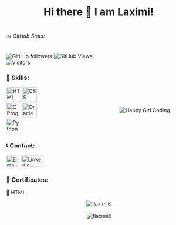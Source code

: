 <div align="center">
  <h1>Hi there 👋 I am Laximi!</h1>

  <div style="display: flex; justify-content: space-between; align-items: center; width: 100%; max-width: 1200px;">
    <!-- Skills and Contact -->
    <div style="flex: 1; text-align: left;">
      <h6>📊 GitHub Stats:</h6>
      <p>
        <img src="https://img.shields.io/github/followers/tlaximi6?label=Follow&style=social" alt="GitHub followers">
        <img src="https://komarev.com/ghpvc/?username=tlaximi6" alt="GitHub Views">
        <img src="https://visitor-badge.laobi.icu/badge?page_id=tlaximi6.tlaximi6" alt="Visitors">
      </p>

 <h3>🌱 Skills:</h3>
      <div>
        <img src="https://upload.wikimedia.org/wikipedia/commons/6/61/HTML5_logo_and_wordmark.svg" alt="HTML" width="40" height="40">
        <img src="https://upload.wikimedia.org/wikipedia/commons/d/d5/CSS3_logo_and_wordmark.svg" alt="CSS" width="40" height="40">
      </div>
      <div>
        <img src="https://upload.wikimedia.org/wikipedia/commons/1/19/C_Logo.png" alt="C Programming" width="40" height="40">
        <img src="https://upload.wikimedia.org/wikipedia/commons/5/50/Oracle_logo.svg" alt="Oracle Database" width="40" height="40">
      </div>
      <div>
        <img src="https://upload.wikimedia.org/wikipedia/commons/c/c3/Python-logo-notext.svg" alt="Python" width="40" height="40">
      </div>

 <h3>📞 Contact:</h3>
      <div>
        <a href="mailto:tlaximi11@gmail.com">
          <img src="https://upload.wikimedia.org/wikipedia/commons/4/4e/Gmail_Icon.png" alt="Email" width="30" height="30">
        </a> &nbsp;
        <a href="https://www.linkedin.com/feed/">
          <img src="https://upload.wikimedia.org/wikipedia/commons/0/01/LinkedIn_Logo.svg" alt="LinkedIn" width="60" height="30">
        </a>
      </div>
      
 <h3>📍 Certificates:</h3>
      <div>
        <a href="HTML_ Mimo Certificate!.pdf" style="text-decoration:none; color:inherit;">🤖 HTML</a>
      </div>
    </div>
    <!-- Image -->
    <div style="flex: 1; text-align: center;">
      <img src="https://www.shutterstock.com/image-vector/happy-girl-laptop-online-coding-course-1982055719" alt="Happy Girl Coding" style="max-width: 100%; height: auto;">
    </div>
  </div>

  <p><img align="center" src="https://github-readme-streak-stats.herokuapp.com/?user=tlaximi6&" alt="tlaximi6" /></p>
  <p>&nbsp;<img align="center" src="https://github-readme-stats.vercel.app/api?username=tlaximi6&show_icons=true&locale=en" alt="tlaximi6" /></p>
</div>
